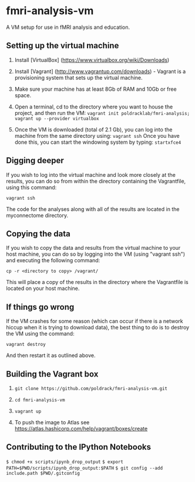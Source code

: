 # fmri-analysis-vm
A VM setup for use in fMRI analysis and education.

## Setting up the virtual machine

1. Install [VirtualBox] (https://www.virtualbox.org/wiki/Downloads)

2. Install [Vagrant] (http://www.vagrantup.com/downloads) - Vagrant is a provisioning system that sets up the virtual machine.

3. Make sure your machine has at least 8Gb of RAM and 10Gb or free space.

4. Open a terminal, cd to the directory where you want to house the project, and then run the VM:
`vagrant init poldracklab/fmri-analysis; vagrant up --provider virtualbox`

5. Once the VM is downloaded (total of 2.1 Gb), you can log into the machine from the same directory using:
`vagrant ssh`
Once you have done this, you can start the windowing system by typing:
`startxfce4`

## Digging deeper

If you wish to log into the virtual machine and look more closely at the results, you can do so from within the directory containing the Vagrantfile, using this command:

`vagrant ssh`

The code for the analyses along with all of the results are located in the myconnectome directory.

## Copying the data

If you wish to copy the data and results from the virtual machine to your host machine, you can do so by logging into the VM (using "vagrant ssh") and executing the following command:

`cp -r <directory to copy> /vagrant/`

This will place a copy of the results in the directory where the Vagrantfile is located on your host machine.

## If things go wrong

If the VM crashes for some reason (which can occur if there is a network hiccup when it is trying to download data), the best thing to do is to destroy the VM using the command:

`vagrant destroy`

And then restart it as outlined above.  

## Building the Vagrant box

1. `git clone https://github.com/poldrack/fmri-analysis-vm.git`

2. `cd fmri-analysis-vm`

3. `vagrant up`

4. To push the image to Atlas see https://atlas.hashicorp.com/help/vagrant/boxes/create

## Contributing to the IPython Notebooks

`$ chmod +x scripts/ipynb_drop_output`
`$ export PATH=$PWD/scripts/ipynb_drop_output:$PATH`
`$ git config --add include.path $PWD/.gitconfig`
